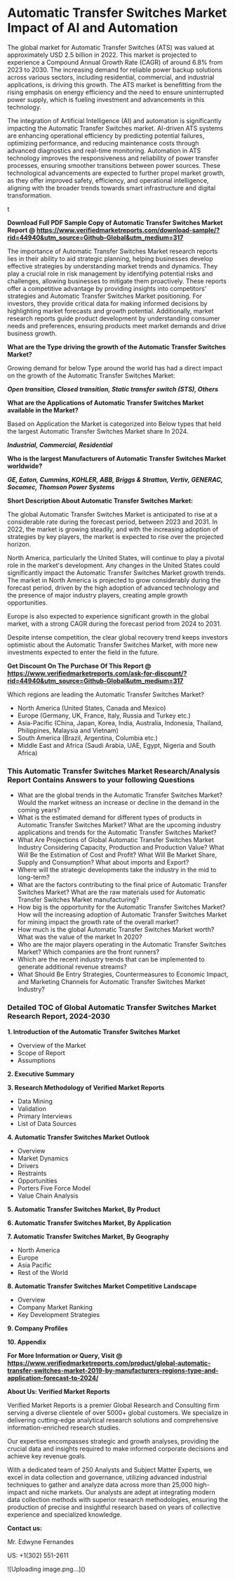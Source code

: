 <h1>Automatic Transfer Switches Market Impact of AI and Automation</h1><p>The global market for Automatic Transfer Switches (ATS) was valued at approximately USD 2.5 billion in 2022. This market is projected to experience a Compound Annual Growth Rate (CAGR) of around 6.8% from 2023 to 2030. The increasing demand for reliable power backup solutions across various sectors, including residential, commercial, and industrial applications, is driving this growth. The ATS market is benefitting from the rising emphasis on energy efficiency and the need to ensure uninterrupted power supply, which is fueling investment and advancements in this technology.</p><p>The integration of Artificial Intelligence (AI) and automation is significantly impacting the Automatic Transfer Switches market. AI-driven ATS systems are enhancing operational efficiency by predicting potential failures, optimizing performance, and reducing maintenance costs through advanced diagnostics and real-time monitoring. Automation in ATS technology improves the responsiveness and reliability of power transfer processes, ensuring smoother transitions between power sources. These technological advancements are expected to further propel market growth, as they offer improved safety, efficiency, and operational intelligence, aligning with the broader trends towards smart infrastructure and digital transformation.</p>t</p><p id="" class=""><strong>Download Full PDF Sample Copy of Automatic Transfer Switches Market Report @ <a href="https://www.verifiedmarketreports.com/download-sample/?rid=44940&utm_source=Github-Global&utm_medium=317" target="_blank">https://www.verifiedmarketreports.com/download-sample/?rid=44940&utm_source=Github-Global&utm_medium=317</a></strong></p><p>The importance of&nbsp;Automatic Transfer Switches Market research reports lies in their ability to aid strategic planning, helping businesses develop effective strategies by understanding market trends and dynamics. They play a crucial role in risk management by identifying potential risks and challenges, allowing businesses to mitigate them proactively. These reports offer a competitive advantage by providing insights into competitors' strategies and Automatic Transfer Switches Market positioning. For investors, they provide critical data for making informed decisions by highlighting market forecasts and growth potential. Additionally, market research reports guide product development by understanding consumer needs and preferences, ensuring products meet market demands and drive business growth.</p><p><strong>What are the&nbsp;Type driving the growth of the Automatic Transfer Switches Market?</strong></p><p id="" class="">Growing demand for below Type around the world has had a direct impact on the growth of the Automatic Transfer Switches Market:</p><em><strong>Open transition, Closed transition, Static transfer switch (STS), Others</strong></em></p><strong>What are the&nbsp;Applications&nbsp;of Automatic Transfer Switches Market available in the Market?</strong></p><p id="" class="">Based on Application the Market is categorized into Below types that held the largest Automatic Transfer Switches Market share In 2024.</p><em><strong>Industrial, Commercial, Residential</strong></em></p><strong>Who is the largest Manufacturers of Automatic Transfer Switches Market worldwide?</strong></p><p><em><strong>GE, Eaton, Cummins, KOHLER, ABB, Briggs & Stratton, Vertiv, GENERAC, Socomec, Thomson Power Systems</strong></em></p><p id="" class=""><strong>Short Description About Automatic Transfer Switches Market:</strong></p><p>The global Automatic Transfer Switches Market is anticipated to rise at a considerable rate during the forecast period, between 2023 and 2031. In 2022, the market is growing steadily, and with the increasing adoption of strategies by key players, the market is expected to rise over the projected horizon.</p><p>North America, particularly the United States, will continue to play a pivotal role in the market's development. Any changes in the United States could significantly impact the Automatic Transfer Switches Market growth trends. The market in North America is projected to grow considerably during the forecast period, driven by the high adoption of advanced technology and the presence of major industry players, creating ample growth opportunities.</p><p>Europe is also expected to experience significant growth in the global market, with a strong CAGR during the forecast period from 2024 to 2031.</p><p>Despite intense competition, the clear global recovery trend keeps investors optimistic about the Automatic Transfer Switches Market, with more new investments expected to enter the field in the future.</p><p id="" class=""><strong>Get Discount On The Purchase Of This Report @ <a href="https://www.verifiedmarketreports.com/ask-for-discount/?rid=44940&utm_source=Github-Global&utm_medium=317" target="_blank">https://www.verifiedmarketreports.com/ask-for-discount/?rid=44940&utm_source=Github-Global&utm_medium=317</a></strong></p>Which regions are leading the Automatic Transfer Switches Market?</p><ul><li>North America (United States, Canada and Mexico)</li><li>Europe (Germany, UK, France, Italy, Russia and Turkey etc.)</li><li>Asia-Pacific (China, Japan, Korea, India, Australia, Indonesia, Thailand, Philippines, Malaysia and Vietnam)</li><li>South America (Brazil, Argentina, Columbia etc.)</li><li>Middle East and Africa (Saudi Arabia, UAE, Egypt, Nigeria and South Africa)</li></ul><h3 id="" class="">This Automatic Transfer Switches Market Research/Analysis Report Contains Answers to your following Questions</h3><ul><li>What are the global trends in the Automatic Transfer Switches Market? Would the market witness an increase or decline in the demand in the coming years?</li><li>What is the estimated demand for different types of products in Automatic Transfer Switches Market? What are the upcoming industry applications and trends for the Automatic Transfer Switches Market?</li><li>What Are Projections of Global Automatic Transfer Switches Market Industry Considering Capacity, Production and Production Value? What Will Be the Estimation of Cost and Profit? What Will Be Market Share, Supply and Consumption? What about imports and Export?</li><li>Where will the strategic developments take the industry in the mid to long-term?</li><li>What are the factors contributing to the final price of Automatic Transfer Switches Market? What are the raw materials used for Automatic Transfer Switches Market manufacturing?</li><li>How big is the opportunity for the Automatic Transfer Switches Market? How will the increasing adoption of Automatic Transfer Switches Market for mining impact the growth rate of the overall market?</li><li>How much is the global Automatic Transfer Switches Market worth? What was the value of the market In 2020?</li><li>Who are the major players operating in the Automatic Transfer Switches Market? Which companies are the front runners?</li><li>Which are the recent industry trends that can be implemented to generate additional revenue streams?</li><li>What Should Be Entry Strategies, Countermeasures to Economic Impact, and Marketing Channels for Automatic Transfer Switches Market Industry?</li></ul><h3 id="" class="">Detailed TOC of Global Automatic Transfer Switches Market Research Report, 2024-2030</h3><p id="" class=""><strong>1. Introduction of the Automatic Transfer Switches Market</strong></p><ul><li>Overview of the Market</li><li>Scope of Report</li><li>Assumptions</li></ul><p id="" class=""><strong>2. Executive Summary</strong></p><p id="" class=""><strong>3. Research Methodology of Verified Market Reports</strong></p><ul><li>Data Mining</li><li>Validation</li><li>Primary Interviews</li><li>List of Data Sources</li></ul><p id="" class=""><strong>4. Automatic Transfer Switches Market Outlook</strong></p><ul><li>Overview</li><li>Market Dynamics</li><li>Drivers</li><li>Restraints</li><li>Opportunities</li><li>Porters Five Force Model</li><li>Value Chain Analysis</li></ul><p id="" class=""><strong>5. Automatic Transfer Switches Market, By Product</strong></p><p id="" class=""><strong>6. Automatic Transfer Switches Market, By Application</strong></p><p id="" class=""><strong>7. Automatic Transfer Switches Market, By Geography</strong></p><ul><li>North America</li><li>Europe</li><li>Asia Pacific</li><li>Rest of the World</li></ul><p id="" class=""><strong>8. Automatic Transfer Switches Market Competitive Landscape</strong></p><ul><li>Overview</li><li>Company Market Ranking</li><li>Key Development Strategies</li></ul><p id="" class=""><strong>9. Company Profiles</strong></p><p id="" class=""><strong>10. Appendix</strong></p><p id="" class=""><strong>For More Information or Query, Visit @ <a href="https://www.verifiedmarketreports.com/product/global-automatic-transfer-switches-market-2019-by-manufacturers-regions-type-and-application-forecast-to-2024/" target="_blank">https://www.verifiedmarketreports.com/product/global-automatic-transfer-switches-market-2019-by-manufacturers-regions-type-and-application-forecast-to-2024/</a></strong></p><p id="" class=""><strong>About Us: Verified Market Reports</strong></p><p id="" class="">Verified Market Reports is a premier Global Research and Consulting firm serving a diverse clientele of over 5000+ global customers. We specialize in delivering cutting-edge analytical research solutions and comprehensive information-enriched research studies.</p><p id="" class="">Our expertise encompasses strategic and growth analyses, providing the crucial data and insights required to make informed corporate decisions and achieve key revenue goals.</p><p id="" class="">With a dedicated team of 250 Analysts and Subject Matter Experts, we excel in data collection and governance, utilizing advanced industrial techniques to gather and analyze data across more than 25,000 high-impact and niche markets. Our analysts are adept at integrating modern data collection methods with superior research methodologies, ensuring the production of precise and insightful research based on years of collective experience and specialized knowledge.</p><p id="" class=""><strong>Contact us:</strong></p><p id="" class="">Mr. Edwyne Fernandes</p><p id="" class="">US: +1(302) 551-2611</p>
![Uploading image.png…]()
